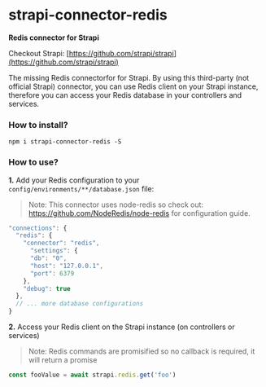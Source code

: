 # strapi-connector-redis

**Redis connector for Strapi**

Checkout Strapi: [https://github.com/strapi/strapi](https://github.com/strapi/strapi)

The missing Redis connectorfor for Strapi. By using this third-party (not official Strapi) connector, you can use Redis client on your Strapi instance, therefore you can access your Redis database in your controllers and services.

### How to install?

```
npm i strapi-connector-redis -S
```

### How to use?

**1.** Add your Redis configuration to your `config/environments/**/database.json` file:

> Note: This connector uses node-redis so check out: https://github.com/NodeRedis/node-redis for configuration guide.

```javascript
"connections": {
  "redis": {
    "connector": "redis",
      "settings": {
      "db": "0",
      "host": "127.0.0.1",
      "port": 6379
    },
    "debug": true
  },
  // ... more database configurations
}
```

**2.** Access your Redis client on the Strapi instance (on controllers or services)

> Note: Redis commands are promisified so no callback is required, it will return a promise

```javascript
const fooValue = await strapi.redis.get('foo')
```
